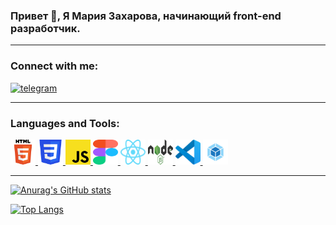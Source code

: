 ### Привет 👋, Я Мария Захарова, начинающий front-end разработчик.

----

<!-- <div id="header" align="center">
  <img src="https://media.giphy.com/media/M9gbBd9nbDrOTu1Mqx/giphy.gif" width="100"/>
</div> -->

### Connect with me:

  <a href="https://t.me/zakharovamaria73">
    <img src="https://img.shields.io/badge/Telegram-blue?style=for-the-badge&logo=Telegram" alt="telegram"/>
  </a>

---

### Languages and Tools:

<p align="left">
  <a href="#" target="_blank"> <img src="./images/HTML5-logo.svg" alt="HTML5" width="40" height="40" /> </a>
  <a href="#" target="_blank"> <img src="./images/CSS3-logo.svg" alt="CSS3" width="40" height="40" /> </a>
  <a href="#" target="_blank"> <img src="./images/JavaScript-logo.svg" alt="JavaScript" width="40" height="40" /> </a>
  <a href="#" target="_blank"> <img src="./images/Figma-logo.svg" alt="Figma" width="40" height="40" /> </a>
  <a href="#" target="_blank"> <img src="./images/React-logo.svg" alt="React" width="40" height="40" /> </a>
  <a href="#" target="_blank"> <img src="./images/Nodejs-logo.svg" alt="Nodejs" width="40" height="40" /> </a>
  <a href="#" target="_blank"> <img src="./images/VSCode-logo.svg" alt="VSCode" width="40" height="40" /> </a>
  <a href="#" target="_blank"> <img src="./images/Webpack.png" alt="Webpack" width="40" height="40" /> </a>
</p>

---

[![Anurag's GitHub stats](https://github-readme-stats.vercel.app/api?username=Mariyazakharova73&count_private=true&show_icons=true&theme=dark)](https://github.com/anuraghazra/github-readme-stats)

<!-- Options: &hide=stars,commits,prs,issues,contribs -->

[![Top Langs](https://github-readme-stats.vercel.app/api/top-langs/?username=Mariyazakharova73&layout=compact&theme=dark)](https://github.com/anuraghazra/github-readme-stats)

<div align="center">
  <img align="center" src="https://komarev.com/ghpvc/?username=Mariyazakharova73&style=flat-square&color=blue" alt=""/>
</div>
